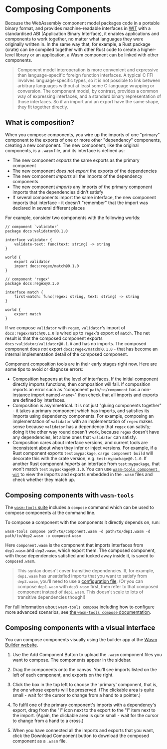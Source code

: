 # Composing Components

Because the WebAssembly component model packages code in a portable binary format, and provides machine-readable interfaces in [WIT](../wit-overview.md) with a standardised ABI (Application Binary Interface), it enables applications and components to work together, no matter what languages they were originally written in. In the same way that, for example, a Rust package (crate) can be compiled together with other Rust code to create a higher-level library or an application, a Wasm component can be linked with other components.

> Component model interoperation is more convenient and expressive than language-specific foreign function interfaces. A typical C FFI involves language-specific types, so it is not possible to link between arbitrary languages without at least some C-language wrapping or conversion. The component model, by contrast, provides a common way of expressing interfaces, and a standard binary representation of those interfaces. So if an import and an export have the same shape, they fit together directly.

## What is composition?

When you compose components, you wire up the imports of one "primary" component to the exports of one or more other "dependency" components, creating a new component. The new component, like the original components, is a `.wasm` file, and its interface is defined as:

* The new component _exports_ the same exports as the primary component
* The new component _does not export_ the exports of the dependencies
* The new component _imports_ all the imports of the dependency components
* The new component _imports_ any imports of the primary component imports that the dependencies didn't satisfy
* If several components import the same interface, the new component imports that interface - it doesn't "remember" that the import was declared in several different places

For example, consider two components with the following worlds:

```
// component `validator`
package docs:validator@0.1.0

interface validator {
    validate-text: func(text: string) -> string
}

world {
    export validator
    import docs:regex/match@0.1.0
}

// component 'regex'
package docs:regex@0.1.0

interface match {
    first-match: func(regex: string, text: string) -> string
}

world {
    export match
}
```

If we compose `validator` with `regex`, `validator`'s import of `docs:regex/match@0.1.0` is wired up to `regex`'s export of `match`. The net result is that the composed component exports `docs:validator/validator@0.1.0` and has no imports. The composed component does _not_ export `docs:regex/match@0.1.0` - that has become an internal implementation detail of the composed component.

Component composition tools are in their early stages right now.  Here are some tips to avoid or diagnose errors:

* Composition happens at the level of interfaces. If the initial component directly imports functions, then composition will fail. If composition reports an error such as "component `path/to/component` has a non-instance import named `<name>`" then check that all imports and exports are defined by interfaces.
* Composition is asymmetrical. It is not just "gluing components together" - it takes a primary component which has imports, and satisfies its imports using dependency components. For example, composing an implementation of `validator` with an implementation of `regex` makes sense because `validator` has a dependency that `regex` can satisfy; doing it the other way round doesn't work, because `regex` doesn't have any dependencies, let alone ones that `validator` can satisfy.
* Composition cares about interface versions, and current tools are inconsistent about when they infer or inject versions. For example, if a Rust component exports `test:mypackage`, `cargo component build` will decorate this with the crate version, e.g. `test:mypackage@0.1.0`. If another Rust component _imports_ an interface from `test:mypackage`, that won't match `test:mypackage@0.1.0`. You can use [`wasm-tools component wit`](https://github.com/bytecodealliance/wasm-tools/tree/main/crates/wit-component) to view the imports and exports embedded in the `.wasm` files and check whether they match up.

## Composing components with `wasm-tools`

The [`wasm-tools` suite](https://github.com/bytecodealliance/wasm-tools) includes a `compose` command which can be used to compose components at the command line.

To compose a component with the components it directly depends on, run:

```
wasm-tools compose path/to/component.wasm -d path/to/dep1.wasm -d path/to/dep2.wasm -o composed.wasm
```

Here `component.wasm` is the component that imports interfaces from `dep1.wasm` and `dep2.wasm`, which export them. The composed component, with those dependencies satisfied and tucked away inside it, is saved to `composed.wasm`.

> This syntax doesn't cover transitive dependencies. If, for example, `dep1.wasm` has unsatisfied imports that you want to satisfy from `dep3.wasm`, you'll need to use a [configuration file](https://github.com/bytecodealliance/wasm-tools/blob/main/crates/wasm-compose/CONFIG.md). (Or you can compose `dep1.wasm` with `dep3.wasm` first, then refer to that composed component instead of `dep1.wasm`. This doesn't scale to lots of transitive dependencies though!)

For full information about `wasm-tools compose` including how to configure more advanced scenarios, see [the `wasm-tools compose` documentation](https://github.com/bytecodealliance/wasm-tools/tree/main/crates/wasm-compose).

## Composing components with a visual interface

You can compose components visually using the builder app at the [Wasm Builder website](https://wasmbuilder.app/).

1. Use the Add Component Button to upload the `.wasm` component files you want to compose. The components appear in the sidebar.

2. Drag the components onto the canvas. You'll see imports listed on the left of each component, and exports on the right.

3. Click the box in the top left to choose the 'primary' component, that is, the one whose exports will be preserved. (The clickable area is quite small - wait for the cursor to change from a hand to a pointer.)

4. To fulfil one of the primary component's imports with a dependency's export, drag from the "I" icon next to the export to the "I" item next to the import. (Again, the clickable area is quite small - wait for the cursor to change from a hand to a cross.)

5. When you have connected all the imports and exports that you want, click the Download Component button to download the composed component as a `.wasm` file.
